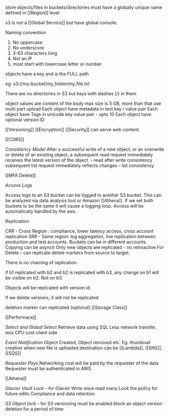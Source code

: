 store objects/files in buckets/directories
must have a globally unique name
defined in [[Region]] level

s3 is not a [[Global Service]] but have global console.

Naming convention
1. No uppercase
2. No underscore
3. 3-63 characters long
4. Not an IP
5. must start with lowercase letter or number

objects have a key and is the FULL path

eg: s3://my-bucket/my_folder/my_file.txt

There are no directories in S3 but keys with slashes (/) in them

object values are content of the body
max size is 5 GB, more than that use multi part upload
Each object have metadata in text key / value pair
Each object have Tags in unicode key value pair - upto 10
Each object have optional version ID

[[Versioning]]
[[Encryption]]
[[Security]]
can serve web content.

[[CORS]]

*Consistency Model*
After a successful write of a new object, or an overwrite or delete of an existing object, a subsequent read request immediately receives the latest version of the object. - read after write consistency
subsequent list request immediately reflects changes - list consistency

[[MFA Delete]]

*Access Logs*

Access logs to an S3 bucket can be logged to another S3 bucket. This can be analyzed via data analysis tool or Amazon [[Athena]]. If we set both buckets to be the same it will cause a logging loop. Access will be automatically handled by the aws.

*Replication*

CRR - Cross Region : compliance, lower latency access, cross account replication
SRR - Same region: log aggregation, live replication between production and test accounts.
Buckets can be in different accounts.
Copying can be asynch
Only new objects are replicated - no retroactive
For Delete - can replicate delete markers from source to target.

There is no chaining of replication

if b1 replicated with b2 and b2 is replicated with b3, any change on b1 will be visible on b2. Not on b3.

Objects will be replicated with version id

if we delete versions, it will not be replicated

deletion marker can replicated (optional)
[[Storage Class]]

[[Performace]]

*Select and Global Select*
Retrieve data using SQL
Less network transfer, less CPU cost client side

*Event Notification*
Object Created, Object removed etc.
Eg: thumbnail creation when new file is uploaded
destination can be [[Lambda]], [[SNS]], [[SQS]]

*Requester Pays*
Networking cost will be paid by the requester of the data
Requester must be authenticated in AWS

[[Athena]]

*Glacier Vault Lock* - for Glacier
Write once read many
Lock the policy for future edits
Compliance and data retention

*S3 Object lock* - for S3
versioning must be enabled
block an object version deletion for a period of time




 





